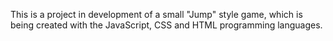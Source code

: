 This is a project in development of a small "Jump" style game, which is being created with the JavaScript, CSS and HTML programming languages.
